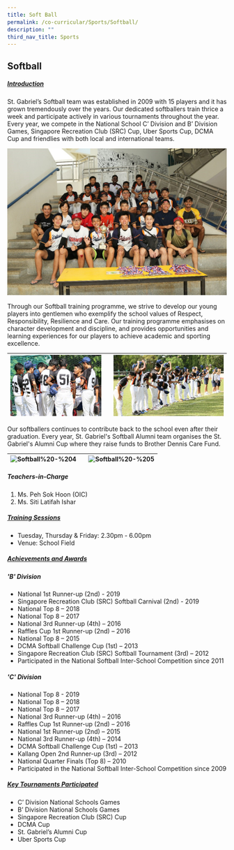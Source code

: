 ```yaml
---
title: Soft Ball
permalink: /co-curricular/Sports/Softball/
description: ""
third_nav_title: Sports
---
```

## Softball 

##### <u>Introduction</u>
St. Gabriel’s Softball team was established in 2009 with 15 players and it has grown tremendously over the years. Our dedicated softballers train thrice a week and participate actively in various tournaments throughout the year. Every year, we compete in the National School C’ Division and B’ Division Games, Singapore Recreation Club (SRC) Cup, Uber Sports Cup, DCMA Cup and friendlies with both local and international teams.

![](/images/CCA/Sports%20&%20Games/Softball/Softball%20-%201.jpeg)

Through our Softball training programme, we strive to develop our young players into gentlemen who exemplify the school values of Respect, Responsibility, Resilience and Care. Our training programme emphasises on character development and discipline, and provides opportunities and learning experiences for our players to achieve academic and sporting excellence.

<table class="tg">
  <thead>
    <tr>
      <th class="tg-tlx9"><img style="width:100%" src="/images/CCA/Sports%20&amp;%20Games/Softball/Softball%20-%202.jpeg" alt="Softball%20-%202"></th>
      <th class="tg-tlx9"></th>
      <th class="tg-tlx9"><img class="tg-tlx9" alt=""><img style="width:100%" src="/images/CCA/Sports%20&amp;%20Games/Softball/Softball%20-%203.jpeg" alt="Softball%20-%203"></th>
    </tr>
  </thead>
</table>
		 
Our softballers continues to contribute back to the school even after their graduation. Every year, St. Gabriel's Softball Alumni team organises the St. Gabriel's Alumni Cup where they raise funds to Brother Dennis Care Fund.

<table class="tg">
  <thead>
    <tr>
      <th class="tg-tlx9"><img style="width:89%" src="/images/CCA/Sports%20&amp;%20Games/Softball/Softball%20-%204.jpeg" alt="Softball%20-%204"></th>
      <th class="tg-tlx9"></th>
      <th class="tg-tlx9"><img class="tg-tlx9" alt=""><img style="width:100%" src="/images/CCA/Sports%20&amp;%20Games/Softball/Softball%20-%205.jpeg" alt="Softball%20-%205"></th>
    </tr>
  </thead>
</table>
		 
##### Teachers-in-Charge<br>
1. Ms. Peh Sok Hoon (OIC)<br>
2. Ms. Siti Latifah Ishar<br>


##### <u>Training Sessions</u>

*   Tuesday, Thursday & Friday: 2.30pm - 6.00pm
*   Venue: School Field


##### <u>Achievements and Awards</u><br>

##### 'B' Division
*   National 1st Runner-up (2nd) - 2019
*   Singapore Recreation Club (SRC) Softball Carnival (2nd) - 2019     
*   National Top 8 – 2018
*   National Top 8 – 2017
*   National 3rd Runner-up (4th) – 2016
*   Raffles Cup 1st Runner-up (2nd) – 2016
*   National Top 8 – 2015
*   DCMA Softball Challenge Cup (1st) – 2013
*   Singapore Recreation Club (SRC) Softball Tournament (3rd) – 2012
*   Participated in the National Softball Inter-School Competition since 2011


##### 'C' Division

*   National Top 8 - 2019
*   National Top 8 – 2018
*   National Top 8 – 2017
*   National 3rd Runner-up (4th) – 2016
*   Raffles Cup 1st Runner-up (2nd) – 2016
*   National 1st Runner-up (2nd) – 2015
*   National 3rd Runner-up (4th) – 2014
*   DCMA Softball Challenge Cup (1st) – 2013
*   Kallang Open 2nd Runner-up (3rd) – 2012
*   National Quarter Finals (Top 8) – 2010
*   Participated in the National Softball Inter-School Competition since 2009


##### <u>Key Tournaments Participated</u><br>
*   C’ Division National Schools Games<br>
*   B’ Division National Schools Games<br>
*   Singapore Recreation Club (SRC) Cup  
*   DCMA Cup  
*   St. Gabriel’s Alumni Cup  
*   Uber Sports Cup